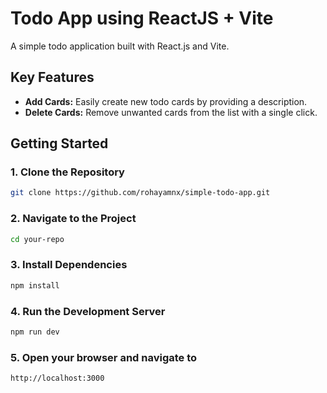 # Todo App using ReactJS + Vite

A simple todo application built with React.js and Vite. 

## Key Features

- **Add Cards:** Easily create new todo cards by providing a description.
- **Delete Cards:** Remove unwanted cards from the list with a single click.

## Getting Started

### 1. Clone the Repository

```sh
git clone https://github.com/rohayamnx/simple-todo-app.git
```

### 2. Navigate to the Project

```sh
cd your-repo
```

### 3. Install Dependencies

```sh
npm install
```

### 4. Run the Development Server

```sh
npm run dev
```

### 5. Open your browser and navigate to

```sh
http://localhost:3000
```
